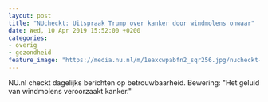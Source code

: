 ```yaml
---
layout: post
title: "NUcheckt: Uitspraak Trump over kanker door windmolens onwaar"
date: Wed, 10 Apr 2019 15:52:00 +0200
categories: 
- overig 
- gezondheid 
feature_image: "https://media.nu.nl/m/1eaxcwpabfn2_sqr256.jpg/nucheckt-uitspraak-trump-over-kanker-door-windmolens-onwaar.jpg"
---
```


NU.nl checkt dagelijks berichten op betrouwbaarheid. Bewering: "Het geluid van windmolens veroorzaakt kanker."
